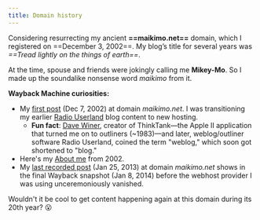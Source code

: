 ```yaml
---
title: Domain history
---
```


Considering resurrecting my ancient **==maikimo.net==** domain, which I registered on ==December 3, 2002==. My blog’s title for several years was _==Tread lightly on the things of earth==_.

At the time, spouse and friends were jokingly calling me **Mikey-Mo**. So I made up the soundalike nonsense word _maikimo_ from it. 

**Wayback Machine curiosities:**
- My [first post](http://web.archive.org/web/20021208143445/http://maikimo.net/radio/) (Dec 7, 2002) at domain _maikimo.net_. I was transitioning my earlier [Radio Userland](https://en.wikipedia.org/wiki/Radio_UserLand) blog content to new hosting. 
	- **Fun fact**: [Dave Winer](https://www.encyclopedia.com/economics/encyclopedias-almanacs-transcripts-and-maps/winer-david), creator of ThinkTank—the Apple II application that turned me on to outliners (~1983)—and later, weblog/outliner software Radio Userland, coined the term "weblog," which soon got shortened to "blog."
- Here's my [About me](http://web.archive.org/web/20030503235522/http://maikimo.net/radio/misc/aboutMe.html) from 2002.
- My [last recorded post](http://web.archive.org/web/20140108015806/http://maikimo.net/) (Jan 25, 2013) at domain _maikimo.net_ shows in the final Wayback snapshot (Jan 8, 2014) before the webhost provider I was using unceremoniously vanished.

Wouldn't it be cool to get content happening again at this domain during its 20th year? 😮




